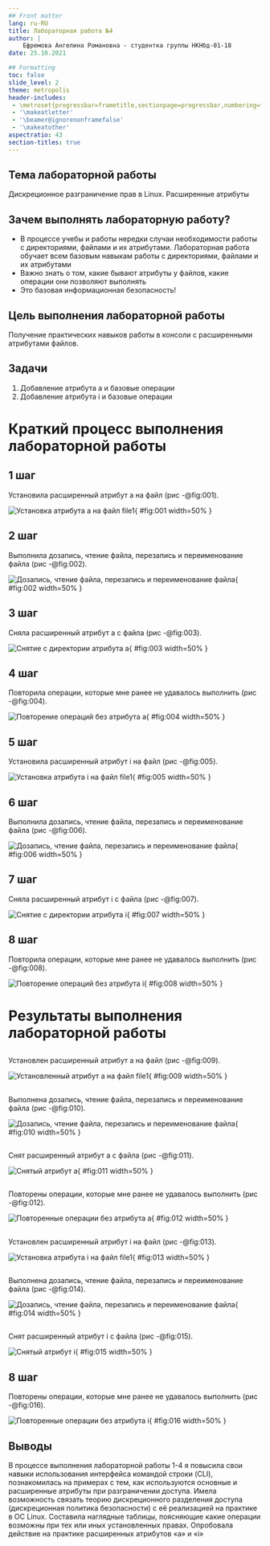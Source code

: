 ```yaml
---
## Front matter
lang: ru-RU
title: Лабораторная работа №4
author: |
	Ефремова Ангелина Романовна - студентка группы НКНбд-01-18
date: 25.10.2021

## Formatting
toc: false
slide_level: 2
theme: metropolis
header-includes: 
 - \metroset{progressbar=frametitle,sectionpage=progressbar,numbering=fraction}
 - '\makeatletter'
 - '\beamer@ignorenonframefalse'
 - '\makeatother'
aspectratio: 43
section-titles: true
---
```


## Тема лабораторной работы

Дискреционное разграничение прав в Linux. Расширенные атрибуты

## Зачем выполнять лабораторную работу?

- В процессе учебы и работы нередки случаи необходимости работы с директориями, файлами и их атрибутами. Лабораторная работа обучает всем базовым навыкам работы с директориями, файлами и их атрибутами
- Важно знать о том, какие бывают атрибуты у файлов, какие операции они позволяют выполнять
- Это базовая информационная безопасность!

## Цель выполнения лабораторной работы

Получение практических навыков работы в консоли с расширенными атрибутами файлов.

## Задачи 

1. Добавление атрибута а и базовые операции
2. Добавление атрибута i и базовые операции

# Краткий процесс выполнения лабораторной работы

## 1 шаг

Установила расширенный атрибут a на файл (рис -@fig:001).

![Установка атрибута а на файл file1](image/4.png){ #fig:001 width=50% }

## 2 шаг

Выполнила дозапись, чтение файла, перезапись и переименование файла (рис -@fig:002).

![Дозапись, чтение файла, перезапись и переименование файла](image/9.png){ #fig:002 width=50% }

## 3 шаг

Сняла расширенный атрибут a с файла (рис -@fig:003).

![Снятие с директории атрибута а](image/11.png){ #fig:003 width=50% }

## 4 шаг

Повторила операции, которые мне ранее не удавалось выполнить (рис -@fig:004).

![Повторение операций без атрибута а](image/12.png){ #fig:004 width=50% }

## 5 шаг

Установила расширенный атрибут i на файл (рис -@fig:005).

![Установка атрибута i на файл file1](image/14.png){ #fig:005 width=50% }

## 6 шаг

Выполнила дозапись, чтение файла, перезапись и переименование файла (рис -@fig:006).

![Дозапись, чтение файла, перезапись и переименование файла](image/19.png){ #fig:006 width=50% }

## 7 шаг

Сняла расширенный атрибут i с файла (рис -@fig:007).

![Снятие с директории атрибута i](image/21.png){ #fig:007 width=50% }

## 8 шаг

Повторила операции, которые мне ранее не удавалось выполнить (рис -@fig:008).

![Повторение операций без атрибута i](image/23.png){ #fig:008 width=50% }


# Результаты выполнения лабораторной работы

##

Установлен расширенный атрибут a на файл (рис -@fig:009).

![Установленный атрибут а на файл file1](image/5.png){ #fig:009 width=50% }

##

Выполнена дозапись, чтение файла, перезапись и переименование файла (рис -@fig:010).

![Дозапись, чтение файла, перезапись и переименование файла](image/9.png){ #fig:010 width=50% }

## 

Снят расширенный атрибут a с файла (рис -@fig:011).

![Снятый атрибут а](image/11.png){ #fig:011 width=50% }

##

Повторены операции, которые мне ранее не удавалось выполнить (рис -@fig:012).

![Повторенные операции без атрибута а](image/12.png){ #fig:012 width=50% }

##

Установлен расширенный атрибут i на файл (рис -@fig:013).

![Установка атрибута i на файл file1](image/15.png){ #fig:013 width=50% }

## 

Выполнена дозапись, чтение файла, перезапись и переименование файла (рис -@fig:014).

![Дозапись, чтение файла, перезапись и переименование файла](image/19.png){ #fig:014 width=50% }

##

Снят расширенный атрибут i с файла (рис -@fig:015).

![Снятый атрибут i](image/21.png){ #fig:015 width=50% }

## 8 шаг

Повторены операции, которые мне ранее не удавалось выполнить (рис -@fig:016).

![Повторенные операции без атрибута i](image/23.png){ #fig:016 width=50% }

## Выводы

В процессе выполнения лабораторной работы 1-4 я повысила свои навыки использования интерфейса командой строки (CLI), познакомилась на примерах с тем, как используются основные и расширенные атрибуты при разграничении доступа. Имела возможность связать теорию дискреционного разделения доступа (дискреционная политика безопасности) с её реализацией на практике в ОС Linux. Составила наглядные таблицы, поясняющие какие операции возможны при тех или иных установленных правах. Опробовала действие на практике расширенных атрибутов «а» и «i»


